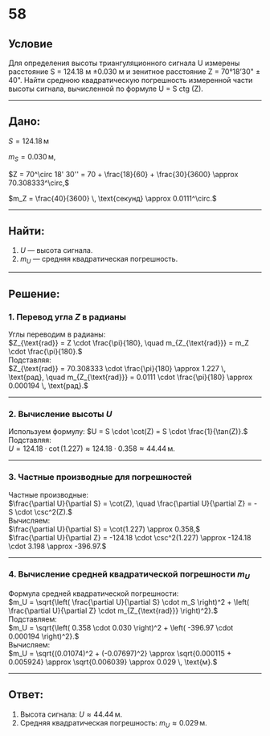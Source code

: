 # 58

## Условие

Для определения высоты триангуляционного сигнала U измерены расстояние S = 124.18 м ±0.030 м и зенитное расстояние Z = 70°18’30" ± 40". Найти среднюю квадратическую погрешность измеренной части высоты сигнала, вычисленной по формуле U = S ctg (Z).

---

## Дано:

$S = 124.18 \, \text{м}$

$m_S = 0.030 \, \text{м},$ 

$Z = 70^\circ 18' 30'' = 70 + \frac{18}{60} + \frac{30}{3600} \approx 70.308333^\circ,$

$m_Z = \frac{40}{3600} \, \text{секунд} \approx 0.0111^\circ.$

---

## Найти:

1. $U$ — высота сигнала.  
2. $m_U$ — средняя квадратическая погрешность.  

---

## Решение:

### 1. Перевод угла $Z$ в радианы

Углы переводим в радианы:  
$Z_{\text{rad}} = Z \cdot \frac{\pi}{180}, \quad m_{Z_{\text{rad}}} = m_Z \cdot \frac{\pi}{180}.$  
Подставляя:  
$Z_{\text{rad}} = 70.308333 \cdot \frac{\pi}{180} \approx 1.227 \, \text{рад}, \quad m_{Z_{\text{rad}}} = 0.0111 \cdot \frac{\pi}{180} \approx 0.000194 \, \text{рад}.$

---

### 2. Вычисление высоты $U$

Используем формулу: $U = S \cdot \cot(Z) = S \cdot \frac{1}{\tan(Z)}.$  
Подставляя:  
$U = 124.18 \cdot \cot(1.227) \approx 124.18 \cdot 0.358 \approx 44.44 \, \text{м}.$

---

### 3. Частные производные для погрешностей

Частные производные:  
$\frac{\partial U}{\partial S} = \cot(Z), \quad \frac{\partial U}{\partial Z} = -S \cdot \csc^2(Z).$  
Вычисляем:  
$\frac{\partial U}{\partial S} = \cot(1.227) \approx 0.358,$  
$\frac{\partial U}{\partial Z} = -124.18 \cdot \csc^2(1.227) \approx -124.18 \cdot 3.198 \approx -396.97.$

---

### 4. Вычисление средней квадратической погрешности $m_U$

Формула средней квадратической погрешности:  
$m_U = \sqrt{\left( \frac{\partial U}{\partial S} \cdot m_S \right)^2 + \left( \frac{\partial U}{\partial Z} \cdot m_{Z_{\text{rad}}} \right)^2}.$  
Подставляем:  
$m_U = \sqrt{\left( 0.358 \cdot 0.030 \right)^2 + \left( -396.97 \cdot 0.000194 \right)^2}.$  
Вычисляем:  
$m_U = \sqrt{(0.01074)^2 + (-0.07697)^2} \approx \sqrt{0.000115 + 0.005924} \approx \sqrt{0.006039} \approx 0.029 \, \text{м}.$

---

## Ответ:

1. Высота сигнала: $U \approx 44.44 \, \text{м}$.  
2. Средняя квадратическая погрешность: $m_U \approx 0.029 \, \text{м}$.
   

